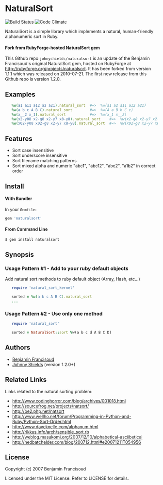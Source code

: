# NaturalSort

[![Build Status](https://secure.travis-ci.org/johnnyshields/naturalsort.png?branch=master)](http://travis-ci.org/johnnyshields/naturalsort)
[![Code Climate](https://codeclimate.com/github/johnnyshields/naturalsort.png)](https://codeclimate.com/github/johnnyshields/naturalsort)

NaturalSort is a simple library which implements a natural, human-friendly alphanumeric sort in Ruby.

#### Fork from RubyForge-hosted NaturalSort gem

This Github repo `johnyshields/naturalsort` is an update of the Benjamin Francisoud's original NaturalSort gem,
hosted on RubyForge at http://rubyforge.org/projects/naturalsort. It has been forked from version 1.1.1
which was released on 2010-07-21. The first new release from this Github repo is version 1.2.0.

## Examples

```ruby
   %w(a1 a11 a12 a2 a21).natural_sort  #=>  %w(a1 a2 a11 a12 a21)
   %w(a b c A B C).natural_sort        #=>  %w(A a B b C c)
   %w(x__2 x_1).natural_sort           #=>  %w(x_1 x__2)
   %w(x2-y08 x2-g8 x2-y7 x8-y8).natural_sort    #=>  %w(x2-g8 x2-y7 x2-y08 x8-y8)
   %w(x02-y08 x02-g8 x2-y7 x8-y8).natural_sort  #=>  %w(x02-g8 x2-y7 x02-y08 x8-y8)
```

## Features

* Sort case insensitive
* Sort underscore insensitive
* Sort filename matching patterns
* Sort mixed alpha and numeric "abc1", "abc12", "abc2", "a1b2" in correct order

## Install

#### With Bundler

In your `Gemfile`:

```ruby
gem 'naturalsort'
```

#### From Command Line

```cmd
$ gem install naturalsort
```

## Synopsis

### Usage Pattern #1 - Add to your ruby default objects
Add natural sort methods to ruby default object (Array, Hash, etc...)

```ruby
   require 'natural_sort_kernel'

   sorted = %w(a b c A B C).natural_sort
   ...
```

### Usage Pattern #2  - Use only one method

```ruby
   require 'natural_sort'

   sorted = NaturalSort::sort %w(a b c d A B C D)
```

## Authors

* [Benjamin Francisoud](http://www.google.com/profiles/benjamin.francisoud)
* [Johnny Shields](http://github.com/johnnyshields) (version 1.2.0+)

## Related Links

Links related to the natural sorting problem:

* http://www.codinghorror.com/blog/archives/001018.html
* http://sourcefrog.net/projects/natsort/
* http://be2.php.net/natsort
* http://www.wellho.net/forum/Programming-in-Python-and-Ruby/Python-Sort-Order.html
* http://www.davekoelle.com/alphanum.html
* http://rikkus.info/arch/sensible_sort.rb
* http://weblog.masukomi.org/2007/12/10/alphabetical-asciibetical
* http://nedbatchelder.com/blog/200712.html#e20071211T054956

## License

Copyright (c) 2007 Benjamin Francisoud

Licensed under the MIT License. Refer to LICENSE for details.
